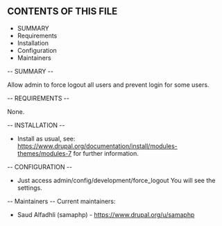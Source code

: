 CONTENTS OF THIS FILE
---------------------
   
 * SUMMARY
 * Requirements
 * Installation
 * Configuration
 * Maintainers

-- SUMMARY --

Allow admin to force logout all users and prevent login for some users.


-- REQUIREMENTS --

None.

-- INSTALLATION --

* Install as usual, see:
https://www.drupal.org/documentation/install/modules-themes/modules-7
for further information.


-- CONFIGURATION --

 - Just access admin/config/development/force_logout You will see the settings.

-- Maintainers --
Current maintainers:
* Saud Alfadhli (samaphp) - https://www.drupal.org/u/samaphp
